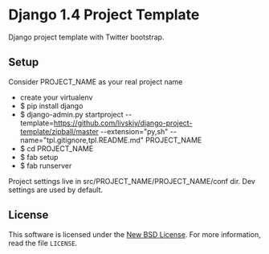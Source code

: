# Django 1.4 Project Template #

Django project template with Twitter bootstrap.

## Setup ##

Consider PROJECT_NAME as your real project name

- сreate your virtualenv
- $ pip install django
- $ django-admin.py startproject --template=https://github.com/livskiy/django-project-template/zipball/master --extension="py,sh" --name="tpl.gitignore,tpl.README.md" PROJECT_NAME
- $ cd PROJECT_NAME
- $ fab setup
- $ fab runserver

Project settings live in src/PROJECT_NAME/PROJECT_NAME/conf dir. Dev settings are used by default.

## License ##

This software is licensed under the [New BSD License][BSD]. For more
information, read the file ``LICENSE``.

[BSD]: http://opensource.org/licenses/BSD-3-Clause
